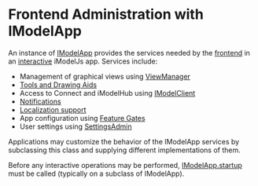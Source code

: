 # Frontend Administration with IModelApp

An instance of [IModelApp]($frontend) provides the services needed by the [frontend](../../overview/App.md#app-frontend) in an [interactive](../WriteAnInteractiveApp.md) iModelJs app. Services include:
* Management of graphical views using [ViewManager](./Views.md)
* [Tools and Drawing Aids](./Tools.md)
* Access to Connect and iModelHub using [IModelClient]($frontend)
* [Notifications]($frontend)
* [Localization support](./Localization.md)
* App configuration using [Feature Gates](../common/FeatureGates.md)
* User settings using [SettingsAdmin]($frontend)

Applications may customize the behavior of the IModelApp services by subclassing this class and supplying different implementations of them.

Before any interactive operations may be performed, [IModelApp.startup]($frontend) must be called (typically on a subclass of IModelApp).
